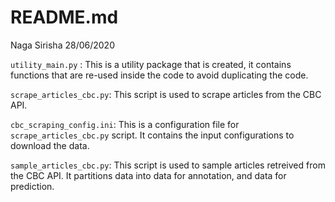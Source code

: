 README.md
================
Naga Sirisha
28/06/2020

`utility_main.py` : This is a utility package that is created, it
contains functions that are re-used inside the code to avoid duplicating
the code.

`scrape_articles_cbc.py`: This script is used to scrape articles from
the CBC API.

`cbc_scraping_config.ini`: This is a configuration file for
`scrape_articles_cbc.py` script. It contains the input configurations to
download the data.

`sample_articles_cbc.py`: This script is used to sample articles
retreived from the CBC API. It partitions data into data for annotation,
and data for prediction.
